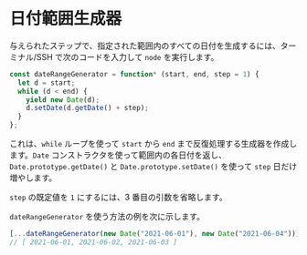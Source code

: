 # 日付範囲生成器

与えられたステップで、指定された範囲内のすべての日付を生成するには、ターミナル/SSH で次のコードを入力して `node` を実行します。

```js
const dateRangeGenerator = function* (start, end, step = 1) {
  let d = start;
  while (d < end) {
    yield new Date(d);
    d.setDate(d.getDate() + step);
  }
};
```

これは、`while` ループを使って `start` から `end` まで反復処理する生成器を作成します。`Date` コンストラクタを使って範囲内の各日付を返し、`Date.prototype.getDate()` と `Date.prototype.setDate()` を使って `step` 日だけ増やします。

`step` の既定値を `1` にするには、3 番目の引数を省略します。

`dateRangeGenerator` を使う方法の例を次に示します。

```js
[...dateRangeGenerator(new Date("2021-06-01"), new Date("2021-06-04"))];
// [ 2021-06-01, 2021-06-02, 2021-06-03 ]
```
